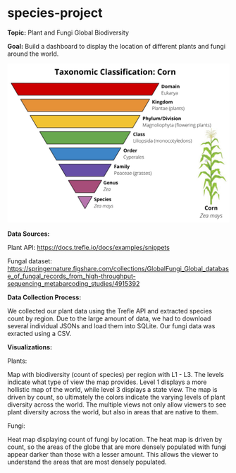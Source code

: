 # species-project


**Topic:** Plant and Fungi Global Biodiversity 


**Goal:** Build a dashboard to display the location of different plants and fungi around the world.

![](Images/plantae.png)
 
**Data Sources:** 

Plant API: https://docs.trefle.io/docs/examples/snippets

Fungal dataset: https://springernature.figshare.com/collections/GlobalFungi_Global_database_of_fungal_records_from_high-throughput-sequencing_metabarcoding_studies/4915392


**Data Collection Process:** 

We collected our plant data using the Trefle API and extracted species count by region. Due to the large amount of data, we had to download several individual JSONs and load them into SQLite. Our fungi data was exracted using a CSV.


**Visualizations:**

Plants:

Map with biodiversity (count of species) per region with L1 - L3. The levels indicate what type of view the map provides. Level 1 displays a more hollistic map of the world, while level 3 displays a state view. The map is driven by count, so ultimately the colors indicate the varying levels of plant diversity across the world. The multiple views not only allow viewers to see plant diversity across the world, but also in areas that are native to them.

Fungi:

Heat map displaying count of fungi by location. The heat map is driven by count, so the areas of the globe that are more densely populated with fungi appear darker than those with a lesser amount. This allows the viewer to understand the areas that are most densely populated.











